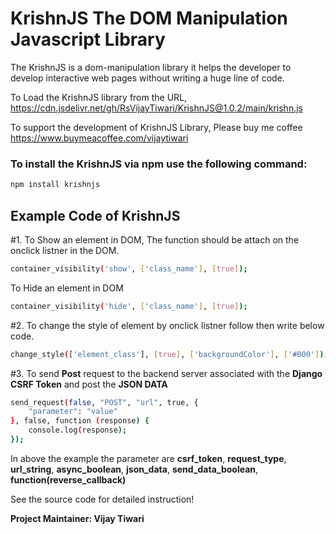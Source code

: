 
# KrishnJS The DOM Manipulation Javascript Library

The KrishnJS is a dom-manipulation library it helps the developer to develop interactive web pages without writing a huge line of code.


To Load the KrishnJS library from the URL,
https://cdn.jsdelivr.net/gh/RsVijayTiwari/KrishnJS@1.0.2/main/krishn.js

To support the development of KrishnJS Library, Please buy me coffee https://www.buymeacoffee.com/vijaytiwari

### To install the KrishnJS via npm use the following command:
```bash
npm install krishnjs
```

## Example Code of KrishnJS
#1. To Show an element in DOM, The function should be attach on the onclick listner in the DOM.

```bash
container_visibility('show', ['class_name'], [true]);
```
To Hide an element in DOM
```bash
container_visibility('hide', ['class_name'], [true]);
```
#2. To change the style of element by onclick listner follow then write below code.
```bash
change_style(['element_class'], [true], ['backgroundColor'], ['#000']);

```
#3. To send **Post** request to the backend server associated with the **Django CSRF Token** and post the **JSON DATA**
```bash
send_request(false, "POST", "url", true, {
    "parameter": "value"
}, false, function (response) {
    console.log(response);
});
```
In above the example the parameter are **csrf_token**, **request_type**, **url_string**, **async_boolean**, **json_data**, **send_data_boolean**, **function(reverse_callback)**

See the source code for detailed instruction!

**Project Maintainer: Vijay Tiwari**

